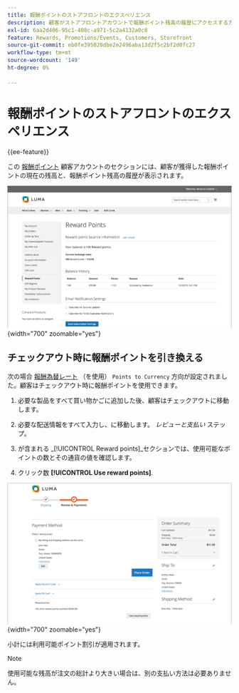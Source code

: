 ```yaml
---
title: 報酬ポイントのストアフロントのエクスペリエンス
description: 顧客がストアフロントアカウントで報酬ポイント残高の履歴にアクセスする方法を説明します。
exl-id: 6aa2d406-95c1-408c-a971-5c2a4132a0c8
feature: Rewards, Promotions/Events, Customers, Storefront
source-git-commit: eb0fe395020dbe2e2496aba13d2f5c2bf2d0fc27
workflow-type: tm+mt
source-wordcount: '149'
ht-degree: 0%

---
```


# 報酬ポイントのストアフロントのエクスペリエンス

{{ee-feature}}

この [報酬ポイント](rewards-loyalty.md) 顧客アカウントのセクションには、顧客が獲得した報酬ポイントの現在の残高と、報酬ポイント残高の履歴が表示されます。

![報酬ポイント](./assets/account-dashboard-reward-points.png){width="700" zoomable="yes"}

## チェックアウト時に報酬ポイントを引き換える

次の場合 [報酬為替レート](reward-exchange-rates.md) （を使用） `Points to Currency` 方向が設定されました。顧客はチェックアウト時に報酬ポイントを使用できます。

1. 必要な製品をすべて買い物かごに追加した後、顧客はチェックアウトに移動します。

1. 必要な配送情報をすべて入力し、に移動します。 _レビューと支払い_ ステップ。

1. が含まれる _[!UICONTROL Reward points]_セクションでは、使用可能なポイントの数とその通貨の値を確認します。

1. クリック数 **[!UICONTROL Use reward points]**.

![チェックアウト時の報酬ポイント](./assets/reward-points-on-checkout.png){width="700" zoomable="yes"}

小計には利用可能ポイント割引が適用されます。

>[!NOTE]
>
>使用可能な残高が注文の総計より大きい場合は、別の支払い方法は必要ありません。
